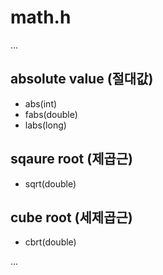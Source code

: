 # math.h

...

## absolute value (절대값)
- abs(int)
- fabs(double)
- labs(long)

## sqaure root (제곱근)
- sqrt(double)

## cube root (세제곱근)
- cbrt(double)

...
